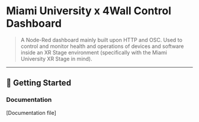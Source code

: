 # Miami University x 4Wall Control Dashboard

> A Node-Red dashboard mainly built upon HTTP and OSC. Used to control and monitor health and operations of devices and software inside an XR Stage environment (specifically with the Miami University XR Stage in mind).

---

## 🚀 Getting Started

### Documentation

[Documentation file]


